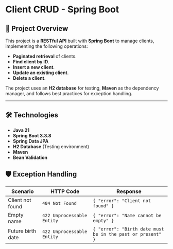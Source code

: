 # Client CRUD - Spring Boot

## 🚀 Project Overview
This project is a **RESTful API** built with **Spring Boot** to manage clients, implementing the following operations:

- **Paginated retrieval** of clients.
- **Find client by ID**.
- **Insert a new client**.
- **Update an existing client**.
- **Delete a client**.

The project uses an **H2 database** for testing, **Maven** as the dependency manager, and follows best practices for exception handling.

---

## 🛠️ Technologies
- **Java 21**
- **Spring Boot 3.3.8**
- **Spring Data JPA**
- **H2 Database** (Testing environment)
- **Maven**
- **Bean Validation**


## 🛡️ Exception Handling

| Scenario | HTTP Code | Response |
|----------|----------|----------|
| Client not found | `404 Not Found` | `{ "error": "Client not found" }` |
| Empty name | `422 Unprocessable Entity` | `{ "error": "Name cannot be empty" }` |
| Future birth date | `422 Unprocessable Entity` | `{ "error": "Birth date must be in the past or present" }` |

